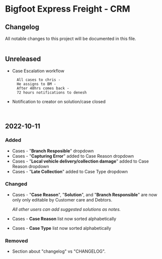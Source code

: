 # Bigfoot Express Freight - CRM

## Changelog
All notable changes to this project will be documented in this file.  
<br>
## Unreleased
- Case Escalation workflow  

        All cases to chris - 
        He assigns to BM - 
        After 48hrs comes back - 
        72 hours notifications to denesh
- Notification to creator on solution/case closed


<br>


## 2022-10-11
### Added
- Cases - "**Branch Resposible**" dropdown
- Cases - "**Capturing Error**" added to Case Reason dropdown
- Cases - "**Local vehicle delivery/collection damage**" added to Case Reason dropdown
- Cases - "**Late Collection**" added to Case Type dropdown


### Changed
- Cases - "**Case Reason**", "**Solution**", and "**Branch Responsible**" are now only only editable by Customer care and Debtors. 

    *All other users can add suggested solutions as notes.*
- Cases - **Case Reason** list now sorted alphabetically
- Cases - **Case Type** list now sorted alphabetically


### Removed
- Section about "changelog" vs "CHANGELOG".

